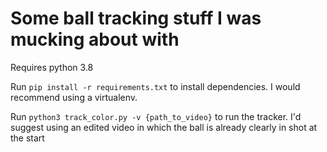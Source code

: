 # Some ball tracking stuff I was mucking about with

Requires python 3.8

Run `pip install -r requirements.txt` to install dependencies. I would recommend using a virtualenv.

Run `python3 track_color.py -v {path_to_video}` to run the tracker. I'd suggest using an edited video in which the ball is already clearly in shot at the start